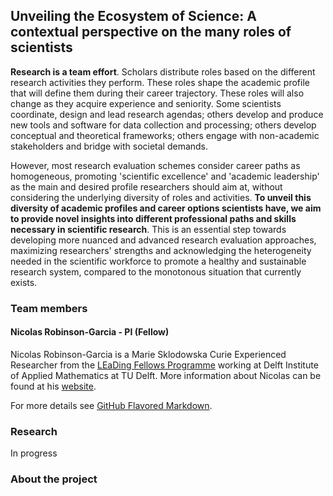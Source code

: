 ## Unveiling the Ecosystem of Science: A contextual perspective on the many roles of scientists

**Research is a team effort**. Scholars distribute roles based on the different research activities they perform. These roles shape the academic profile that will define them during their career trajectory. These roles will also change as they acquire experience and seniority. Some scientists coordinate, design and lead research agendas; others develop and produce new tools and software for data collection and processing; others develop conceptual and theoretical frameworks; others engage with non-academic stakeholders and bridge with societal demands.

However, most research evaluation schemes consider career paths as homogeneous, promoting 'scientific excellence' and 'academic leadership' as the main and desired profile researchers should aim at, without considering the underlying diversity of roles and activities. **To unveil this diversity of academic profiles and career options scientists have, we aim to provide novel insights into different professional paths and skills necessary in scientific research**. This is an essential step towards developing more nuanced and advanced research evaluation approaches, maximizing researchers' strengths and acknowledging the heterogeneity needed in the scientific workforce to promote a healthy and sustainable research system, compared to the monotonous situation that currently exists.

### Team members


#### Nicolas Robinson-Garcia - PI (Fellow)

Nicolas Robinson-Garcia is a Marie Sklodowska Curie Experienced Researcher from the [LEaDing Fellows Programme](http://leadingfellows.eu) working at Delft Institute of Applied Mathematics at TU Delft. More information about Nicolas can be found at his [website](http://nrobinsongarcia.com).



For more details see [GitHub Flavored Markdown](https://guides.github.com/features/mastering-markdown/).

### Research

In progress

### About the project


